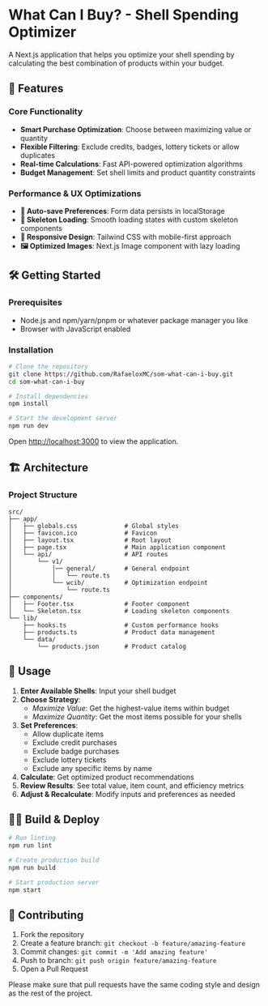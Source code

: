 # What Can I Buy? - Shell Spending Optimizer

A Next.js application that helps you optimize your shell spending by calculating the best combination of products within your budget.

## 🚀 Features

### Core Functionality

-   **Smart Purchase Optimization**: Choose between maximizing value or quantity
-   **Flexible Filtering**: Exclude credits, badges, lottery tickets or allow duplicates
-   **Real-time Calculations**: Fast API-powered optimization algorithms
-   **Budget Management**: Set shell limits and product quantity constraints

### Performance & UX Optimizations

-   **💾 Auto-save Preferences**: Form data persists in localStorage
-   **🎨 Skeleton Loading**: Smooth loading states with custom skeleton components
-   **📱 Responsive Design**: Tailwind CSS with mobile-first approach
-   **🖼️ Optimized Images**: Next.js Image component with lazy loading

## 🛠️ Getting Started

### Prerequisites

-   Node.js and npm/yarn/pnpm or whatever package manager you like
-   Browser with JavaScript enabled

### Installation

```bash
# Clone the repository
git clone https://github.com/RafaeloxMC/som-what-can-i-buy.git
cd som-what-can-i-buy

# Install dependencies
npm install

# Start the development server
npm run dev
```

Open [http://localhost:3000](http://localhost:3000) to view the application.

## 🏗️ Architecture

### Project Structure

```
src/
├── app/
│   ├── globals.css             # Global styles
│   ├── favicon.ico             # Favicon
│   ├── layout.tsx              # Root layout
│   ├── page.tsx                # Main application component
│   └── api/                    # API routes
│       └── v1/
│           │── general/        # General endpoint
│           │   └── route.ts
│           └── wcib/           # Optimization endpoint
│               └── route.ts
├── components/
│   ├── Footer.tsx              # Footer component
│   └── Skeleton.tsx            # Loading skeleton components
└── lib/
    ├── hooks.ts                # Custom performance hooks
    ├── products.ts             # Product data management
    └── data/
        └── products.json       # Product catalog

```

## 🎯 Usage

1. **Enter Available Shells**: Input your shell budget
2. **Choose Strategy**:
    - _Maximize Value_: Get the highest-value items within budget
    - _Maximize Quantity_: Get the most items possible for your shells
3. **Set Preferences**:
    - Allow duplicate items
    - Exclude credit purchases
    - Exclude badge purchases
    - Exclude lottery tickets
    - Exclude any specific items by name
4. **Calculate**: Get optimized product recommendations
5. **Review Results**: See total value, item count, and efficiency metrics
6. **Adjust & Recalculate**: Modify inputs and preferences as needed

## 🏃‍♂️ Build & Deploy

```bash
# Run linting
npm run lint

# Create production build
npm run build

# Start production server
npm start
```

## 🤝 Contributing

1. Fork the repository
2. Create a feature branch: `git checkout -b feature/amazing-feature`
3. Commit changes: `git commit -m 'Add amazing feature'`
4. Push to branch: `git push origin feature/amazing-feature`
5. Open a Pull Request

Please make sure that pull requests have the same coding style and design as the rest of the project.
